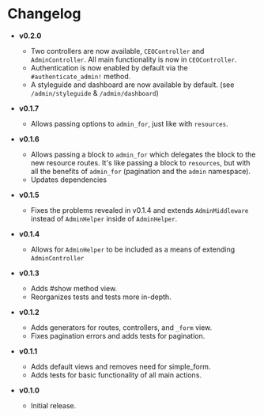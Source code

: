 # Changelog

* __v0.2.0__
    * Two controllers are now available, `CEOController` and
      `AdminController`. All main functionality is now in `CEOController`.
    * Authentication is now enabled by default via the
      `#authenticate_admin!` method.
    * A styleguide and dashboard are now available by
      default. (see `/admin/styleguide` & `/admin/dashboard`)
* __v0.1.7__
    * Allows passing options to `admin_for`, just like with `resources`.
* __v0.1.6__
    * Allows passing a block to `admin_for` which delegates the block
      to the new resource routes. It's like passing a block to
      `resources`, but with all the benefits of `admin_for`
      (pagination and the `admin` namespace).
    * Updates dependencies

* __v0.1.5__
    * Fixes the problems revealed in v0.1.4 and extends
      `AdminMiddleware` instead of `AdminHelper` inside of `AdminHelper`.

* __v0.1.4__
    * Allows for `AdminHelper` to be included as a means of extending
      `AdminController`

* __v0.1.3__
    * Adds #show method view.
    * Reorganizes tests and tests more in-depth.

* __v0.1.2__
    * Adds generators for routes, controllers, and `_form` view.
    * Fixes pagination errors and adds tests for pagination.

* __v0.1.1__
    * Adds default views and removes need for simple_form.
    * Adds tests for basic functionality of all main actions.

* __v0.1.0__
    * Initial release.
